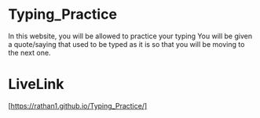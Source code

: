 # Typing_Practice
In this website, you will be allowed to practice your typing You will be given a quote/saying that used to be typed as it is so that you will be moving to the next one.
# LiveLink
[https://rathan1.github.io/Typing_Practice/]

